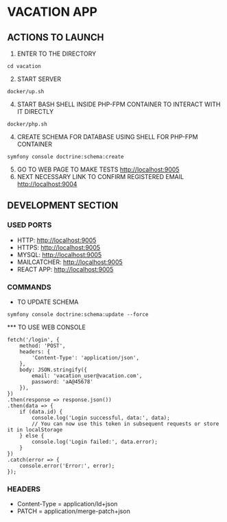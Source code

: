 # VACATION APP
## ACTIONS TO LAUNCH
1. ENTER TO THE DIRECTORY
```
cd vacation
```
2. START SERVER
```
docker/up.sh
```
4. START BASH SHELL INSIDE PHP-FPM CONTAINER TO INTERACT WITH IT DIRECTLY
```
docker/php.sh
```
4. CREATE SCHEMA FOR DATABASE USING SHELL FOR PHP-FPM CONTAINER
```
symfony console doctrine:schema:create
```
5. GO TO WEB PAGE TO MAKE TESTS
[http://localhost:9005](http://localhost:9005)
6. NEXT NECESSARY LINK TO CONFIRM REGISTERED EMAIL
[http://localhost:9004](https://localhost:9004)
## DEVELOPMENT SECTION
### USED PORTS
- HTTP: [http://localhost:9005](http://localhost:9000)
- HTTPS: [http://localhost:9005](https://localhost:9001)
- MYSQL: [http://localhost:9005](http://localhost:9002)
- MAILCATCHER: [http://localhost:9005](http://localhost:9004)
- REACT APP: [http://localhost:9005](http://localhost:9005)
### COMMANDS
* TO UPDATE SCHEMA
```
symfony console doctrine:schema:update --force
```
*** TO USE WEB CONSOLE
```
fetch('/login', {
    method: 'POST',
    headers: {
        'Content-Type': 'application/json',
    },
    body: JSON.stringify({
        email: 'vacation_user@vacation.com',
        password: 'aA@45678'
    }),
})
.then(response => response.json())
.then(data => {
    if (data.id) {
        console.log('Login successful, data:', data);
        // You can now use this token in subsequent requests or store it in localStorage
    } else {
        console.log('Login failed:', data.error);
    }
})
.catch(error => {
    console.error('Error:', error);
});
```
### HEADERS
* Content-Type = application/ld+json
* PATCH = application/merge-patch+json



